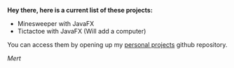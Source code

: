 **Hey there, here is a current list of these projects:**
- Minesweeper with JavaFX
- Tictactoe with JavaFX (Will add a computer)

You can access them by opening up my [personal projects](https://github.com/mertgerdan/personal-projects) github repository.

_Mert_
